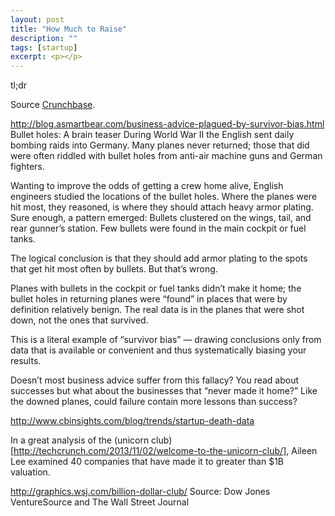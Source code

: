 ```yaml
---
layout: post
title: "How Much to Raise"
description: ""
tags: [startup]
excerpt: <p></p>
---
```

tl;dr

Source [Crunchbase](http://info.crunchbase.com/about/crunchbase-data-exports/).


http://blog.asmartbear.com/business-advice-plagued-by-survivor-bias.html
Bullet holes: A brain teaser
During World War II the English sent daily bombing raids into Germany. Many planes never returned; those that did were often riddled with bullet holes from anti-air machine guns and German fighters.

Wanting to improve the odds of getting a crew home alive, English engineers studied the locations of the bullet holes. Where the planes were hit most, they reasoned, is where they should attach heavy armor plating. Sure enough, a pattern emerged: Bullets clustered on the wings, tail, and rear gunner’s station. Few bullets were found in the main cockpit or fuel tanks.

The logical conclusion is that they should add armor plating to the spots that get hit most often by bullets. But that’s wrong.

Planes with bullets in the cockpit or fuel tanks didn’t make it home; the bullet holes in returning planes were “found” in places that were by definition relatively benign. The real data is in the planes that were shot down, not the ones that survived.

This is a literal example of “survivor bias” — drawing conclusions only from data that is available or convenient and thus systematically biasing your results.

Doesn’t most business advice suffer from this fallacy? You read about successes but what about the businesses that “never made it home?” Like the downed planes, could failure contain more lessons than success?


http://www.cbinsights.com/blog/trends/startup-death-data


In a great analysis of the (unicorn club)[http://techcrunch.com/2013/11/02/welcome-to-the-unicorn-club/], Aileen Lee examined 40 companies that have made it to greater than $1B valuation.


http://graphics.wsj.com/billion-dollar-club/
Source: Dow Jones VentureSource and The Wall Street Journal